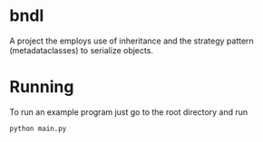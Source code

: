 bndl
====
A project the employs use of inheritance and the strategy pattern (metadataclasses) to serialize objects.

Running
=======
To run an example program just go to the root directory and run

	python main.py
